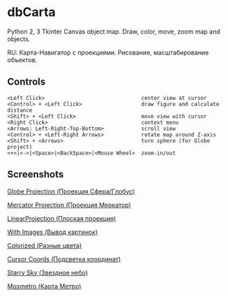 dbCarta
=========

Python 2, 3 Tkinter Canvas object map. Draw, color, move, zoom map and objects.

RU: Карта-Навигатор с проекциями. Рисование, масштабирование объектов. 

## Controls

    <Left Click>                               center view at cursor
    <Control> + <Left Click>                   draw figure and calculate distance
    <Shift> + <Left Click>                     move view with cursor
    <Right Click>                              context menu
    <Arrows: Left-Right-Top-Bottom>            scroll view
    <Control> + <Left-Right Arrows>            rotate map around Z-axis
    <Shift> + <Arrows>                         turn sphere (for Globe project)
    <+>|<->|<Space>|<BackSpace>|<Mouse Wheel>  zoom-in/out

## Screenshots

[Globe Projection (Проекция Сфера/Глобус)](https://github.com/egaxegax/dbCarta/wiki/Globe-Projection)

[Mercator Projection (Проекция Меркатор)](https://github.com/egaxegax/dbCarta/wiki/Mercator-Projection)

[LinearProjection (Плоская проекция)](https://github.com/egaxegax/dbCarta/wiki/Linear-Projection)

[With Images (Вывод картинок)](https://github.com/egaxegax/dbCarta/wiki/With-Images)

[Colorized (Разные цвета)](https://github.com/egaxegax/dbCarta/wiki/Colorized)

[Cursor Coords (Подсветка координат)](https://github.com/egaxegax/dbCarta/wiki/Cursor-Coords)

[Starry Sky (Звездное небо)](https://github.com/egaxegax/dbCarta/wiki/Starry-Sky)

[Mosmetro (Карта Метро)](https://github.com/egaxegax/dbCarta/wiki/Mosmetro)
